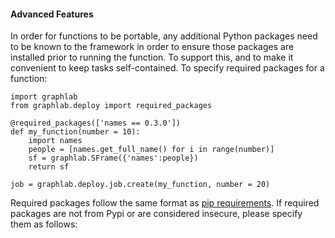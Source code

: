 #### Advanced Features

In order for functions to be portable, any additional Python packages need to
be known to the framework in order to ensure those packages are installed prior
to running the function. To support this, and to make it convenient to keep
tasks self-contained. To specify required packages for a function:

```
import graphlab
from graphlab.deploy import required_packages

@required_packages(['names == 0.3.0'])
def my_function(number = 10):
    import names
    people = [names.get_full_name() for i in range(number)]
    sf = graphlab.SFrame({'names':people})
    return sf

job = graphlab.deploy.job.create(my_function, number = 20)
```

Required packages follow the same format as
 [pip requirements](https://pip.readthedocs.org/en/1.1/requirements.html#the-requirements-file-format).
If required packages are not from Pypi or are considered insecure, please
specify them as follows:

